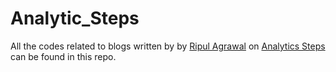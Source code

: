 # Analytic_Steps
All the codes related to blogs written by by [Ripul Agrawal](https://www.analyticssteps.com/author/ripulagrawal98@gmail.com) on [Analytics Steps](https://www.analyticssteps.com/)  can be found in this repo.
